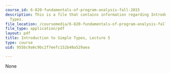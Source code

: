 ```yaml
---
course_id: 6-820-fundamentals-of-program-analysis-fall-2015
description: This is a file that contains information regarding Introduction to Simple
  Types.
file_location: /coursemedia/6-820-fundamentals-of-program-analysis-fall-2015/955bc9a6c9bc2f7eefc152b48a529aea_MIT6_820F15_L05.pdf
file_type: application/pdf
layout: pdf
title: Introduction to Simple Types, Lecture 5
type: course
uid: 955bc9a6c9bc2f7eefc152b48a529aea

---
```

None
